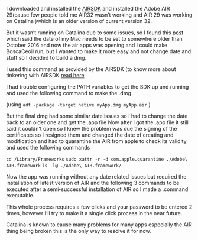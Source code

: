 I downloaded and installed the [AIRSDK](https://www.adobe.com/devnet/air/air-sdk-download.html)
and installed the Adobe AIR 29(cause few people told me AIR32 wasn’t working and AIR 29 was working on Catalina )which is an older version of current version 32.

But it wasn’t running on Catalina due to some issues, so I found this [post](https://community.adobe.com/t5/air/quot-installation-file-is-damaged-quot-when-installing-an-air-supported-app/td-p/9540338?page=1) which said the date of my Mac needs to be set to somewhere older than October 2016 and now the air apps was opening and I could make BoscaCeoil run, but I wanted to make it more easy and not change date and stuff so I decided to build a dmg. 
 
 I used this command as provided by the AIRSDK (to know more about tinkering with AIRSDK [read here](https://help.adobe.com/en_US/air/build/index.html)
 
 I had trouble configuring the PATH variables to get the SDK up and running and used the following command to make the .dmg 

(using 
`adt -package -target native myApp.dmg myApp.air` 
)

But the final dmg had some similar date issues so I had to change the date back to an older one and get the .app file 
Now after I got the .app file it still said it couldn’t open so I knew the problem was due the signing of the certificates so I resigned them and changed the date of creating and modification and had to quarantine the AIR from apple to check its validity and used the following commands 


`cd /Library/Frameworks`
`sudo xattr -r -d com.apple.quarantine ./Adobe\ AIR.framework`
`ls -l@ ./Adobe\ AIR.framework/`


Now the app was running without any date related issues but required the installation of latest version of AIR and the following 3 commands to be executed after a semi-successful installation of AIR so I made a .command executable.

This whole process requires a few clicks and your password to be entered 2 times, however I’ll try to make it a single click process in the near future.

Catalina is known to cause many problems for many apps especially the AIR thing being broken this is the only way to resolve it for now.

